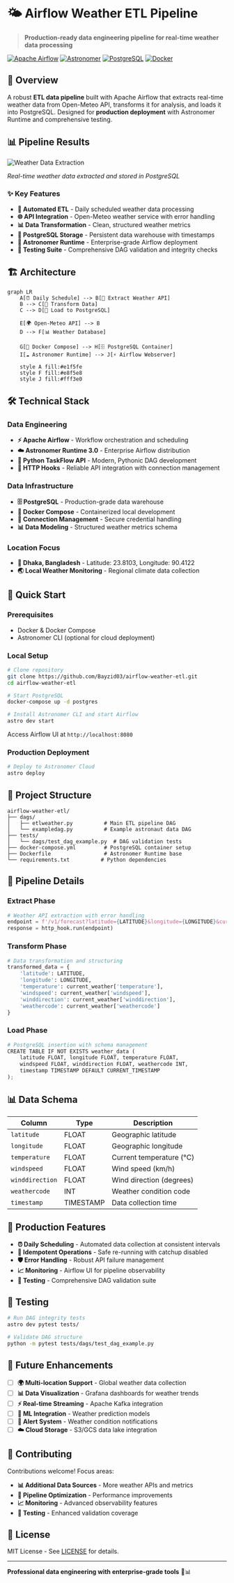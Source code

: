# 🌤️ Airflow Weather ETL Pipeline

> **Production-ready data engineering pipeline for real-time weather data processing**

[![Apache Airflow](https://img.shields.io/badge/Apache%20Airflow-017CEE?style=flat-square&logo=apache-airflow)](https://airflow.apache.org/)
[![Astronomer](https://img.shields.io/badge/Astronomer-Runtime%203.0-orange?style=flat-square)](https://www.astronomer.io/)
[![PostgreSQL](https://img.shields.io/badge/PostgreSQL-336791?style=flat-square&logo=postgresql)](https://www.postgresql.org/)
[![Docker](https://img.shields.io/badge/Docker-2496ED?style=flat-square&logo=docker)](https://www.docker.com/)

## 🎯 Overview

A robust **ETL data pipeline** built with Apache Airflow that extracts real-time weather data from Open-Meteo API, transforms it for analysis, and loads it into PostgreSQL. Designed for **production deployment** with Astronomer Runtime and comprehensive testing.

## 📊 Pipeline Results

![Weather Data Extraction](https://github.com/user-attachments/assets/8b1a067a-9b55-4a2f-8f2f-2e6f1d8a0884)

*Real-time weather data extracted and stored in PostgreSQL*

### ✨ Key Features

- **🔄 Automated ETL** - Daily scheduled weather data processing
- **🌐 API Integration** - Open-Meteo weather service with error handling
- **📊 Data Transformation** - Clean, structured weather metrics
- **💾 PostgreSQL Storage** - Persistent data warehouse with timestamps
- **🚀 Astronomer Runtime** - Enterprise-grade Airflow deployment
- **🧪 Testing Suite** - Comprehensive DAG validation and integrity checks

## 🏗️ Architecture

```mermaid
graph LR
    A[⏰ Daily Schedule] --> B[📡 Extract Weather API]
    B --> C[🔄 Transform Data]
    C --> D[💾 Load to PostgreSQL]
    
    E[🌍 Open-Meteo API] --> B
    D --> F[📊 Weather Database]
    
    G[🐳 Docker Compose] --> H[🗄️ PostgreSQL Container]
    I[☁️ Astronomer Runtime] --> J[⚡ Airflow Webserver]
    
    style A fill:#e1f5fe
    style F fill:#e8f5e8
    style J fill:#fff3e0
```

## 🛠️ Technical Stack

### **Data Engineering**
- **⚡ Apache Airflow** - Workflow orchestration and scheduling
- **☁️ Astronomer Runtime 3.0** - Enterprise Airflow distribution
- **🐍 Python TaskFlow API** - Modern, Pythonic DAG development
- **📡 HTTP Hooks** - Reliable API integration with connection management

### **Data Infrastructure**
- **🗄️ PostgreSQL** - Production-grade data warehouse
- **🐳 Docker Compose** - Containerized local development
- **🔗 Connection Management** - Secure credential handling
- **📊 Data Modeling** - Structured weather metrics schema

### **Location Focus**
- **📍 Dhaka, Bangladesh** - Latitude: 23.8103, Longitude: 90.4122
- **🌏 Local Weather Monitoring** - Regional climate data collection

## 🚀 Quick Start

### Prerequisites
- Docker & Docker Compose
- Astronomer CLI (optional for cloud deployment)

### Local Setup

```bash
# Clone repository
git clone https://github.com/Bayzid03/airflow-weather-etl.git
cd airflow-weather-etl

# Start PostgreSQL
docker-compose up -d postgres

# Install Astronomer CLI and start Airflow
astro dev start
```

Access Airflow UI at `http://localhost:8080`

### Production Deployment

```bash
# Deploy to Astronomer Cloud
astro deploy
```

## 📁 Project Structure

```
airflow-weather-etl/
├── dags/
│   ├── etlweather.py          # Main ETL pipeline DAG
│   └── exampledag.py          # Example astronaut data DAG
├── tests/
│   └── dags/test_dag_example.py  # DAG validation tests
├── docker-compose.yml         # PostgreSQL container setup
├── Dockerfile                 # Astronomer Runtime base
└── requirements.txt          # Python dependencies
```

## 🔧 Pipeline Details

### **Extract Phase**
```python
# Weather API extraction with error handling
endpoint = f'/v1/forecast?latitude={LATITUDE}&longitude={LONGITUDE}&current_weather=true'
response = http_hook.run(endpoint)
```

### **Transform Phase**
```python
# Data transformation and structuring
transformed_data = {
    'latitude': LATITUDE,
    'longitude': LONGITUDE,
    'temperature': current_weather['temperature'],
    'windspeed': current_weather['windspeed'],
    'winddirection': current_weather['winddirection'],
    'weathercode': current_weather['weathercode']
}
```

### **Load Phase**
```python
# PostgreSQL insertion with schema management
CREATE TABLE IF NOT EXISTS weather_data (
    latitude FLOAT, longitude FLOAT, temperature FLOAT,
    windspeed FLOAT, winddirection FLOAT, weathercode INT,
    timestamp TIMESTAMP DEFAULT CURRENT_TIMESTAMP
);
```

## 📊 Data Schema

| Column | Type | Description |
|--------|------|-------------|
| `latitude` | FLOAT | Geographic latitude |
| `longitude` | FLOAT | Geographic longitude |
| `temperature` | FLOAT | Current temperature (°C) |
| `windspeed` | FLOAT | Wind speed (km/h) |
| `winddirection` | FLOAT | Wind direction (degrees) |
| `weathercode` | INT | Weather condition code |
| `timestamp` | TIMESTAMP | Data collection time |

## 🎯 Production Features

- **⏰ Daily Scheduling** - Automated data collection at consistent intervals
- **🔄 Idempotent Operations** - Safe re-running with catchup disabled
- **🛡️ Error Handling** - Robust API failure management
- **📈 Monitoring** - Airflow UI for pipeline observability
- **🧪 Testing** - Comprehensive DAG validation suite

## 🧪 Testing

```bash
# Run DAG integrity tests
astro dev pytest tests/

# Validate DAG structure
python -m pytest tests/dags/test_dag_example.py
```

## 🌟 Future Enhancements

- [ ] **🌍 Multi-location Support** - Global weather data collection
- [ ] **📊 Data Visualization** - Grafana dashboards for weather trends
- [ ] **⚡ Real-time Streaming** - Apache Kafka integration
- [ ] **🤖 ML Integration** - Weather prediction models
- [ ] **📱 Alert System** - Weather condition notifications
- [ ] **☁️ Cloud Storage** - S3/GCS data lake integration

## 🤝 Contributing

Contributions welcome! Focus areas:
- **📊 Additional Data Sources** - More weather APIs and metrics
- **🔧 Pipeline Optimization** - Performance improvements
- **📈 Monitoring** - Advanced observability features
- **🧪 Testing** - Enhanced validation coverage

## 📄 License

MIT License - See [LICENSE](LICENSE) for details.

---

**Professional data engineering with enterprise-grade tools** 🚀📊
